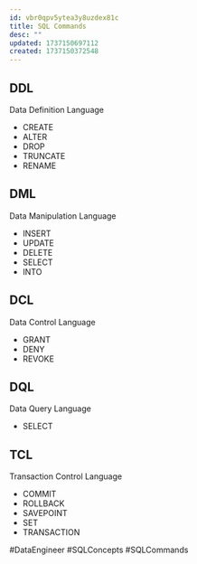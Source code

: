 ```yaml
---
id: vbr0qpv5ytea3y8uzdex81c
title: SQL Commands
desc: ""
updated: 1737150697112
created: 1737150372548
---
```


## DDL

Data Definition Language

- CREATE
- ALTER
- DROP
- TRUNCATE
- RENAME

## DML

Data Manipulation Language

- INSERT
- UPDATE
- DELETE
- SELECT
- INTO

## DCL

Data Control Language

- GRANT
- DENY
- REVOKE

## DQL

Data Query Language

- SELECT

## TCL

Transaction Control Language

- COMMIT
- ROLLBACK
- SAVEPOINT
- SET
- TRANSACTION

#DataEngineer #SQLConcepts #SQLCommands
